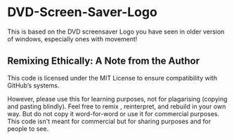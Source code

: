 # DVD-Screen-Saver-Logo
This is based on the DVD screensaver Logo you have seen in older version of windows, especially ones with movement!

## Remixing Ethically: A Note from the Author
This code is licensed under the MIT License to ensure compatibility with GitHub’s systems.

However, please use this for learning purposes, not for plagarising (copying and pasting blindly). Feel free to remix , reinterpret, and rebuild in your own way. But do not copy it word-for-word or use it for commercial purposes. This code isn't meant for commercial but for sharing purposes and for people to see.
